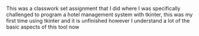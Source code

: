 This was a classwork set assignment that I did where I was specifically challenged to program a hotel management system with tkinter, this was my first time using tkinter and it is unfinished however I understand a lot of the basic aspects of this tool now
